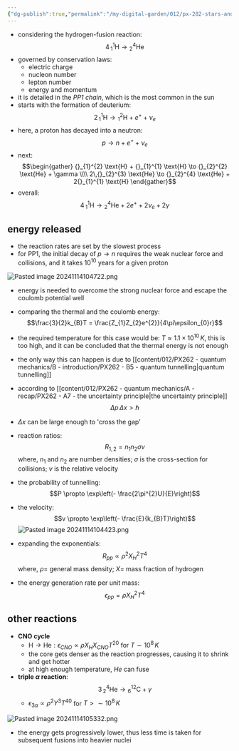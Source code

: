 ```yaml
---
{"dg-publish":true,"permalink":"/my-digital-garden/012/px-282-stars-and-the-solar-system/d-stellar-structure-and-interiors/px-282-d7-pp-1-fusion-chain/","created":"2024-11-25T10:50:32.000+00:00","updated":"2024-11-26T09:39:58.381+00:00"}
---
```


- considering the hydrogen-fusion reaction: 
$$4\,{}_{1}^{1}\text{H} \to {}_{2}^{4}\text{He}$$
- governed by conservation laws:
	- electric charge
	- nucleon number
	- lepton number
	- energy and momentum
- it is detailed in the *PP1 chain*, which is the most common in the sun
- starts with the formation of deuterium: 
$$2\,{}_{1}^{1} \text{H} \to {}_{1}^{2} \text{H} + e^{+} + \nu_{e}$$
- here, a proton has decayed into a neutron: 
$$p \to n + e^{+} + \nu_{e}$$
- next: 
$$\begin{gather}
	{}_{1}^{2} \text{H} + {}_{1}^{1} \text{H} \to {}_{2}^{2} \text{He} + \gamma \\\\
	 2\,{}_{2}^{3} \text{He} \to {}_{2}^{4} \text{He} + 2{}_{1}^{1} \text{H} 
\end{gather}$$
- overall: 
 $$4\,{}_{1}^{1} \text{H} \to {}_{2}^{4} \text{He} + 2e^{+} + 2\nu_{e} + 2\gamma$$
## energy released
- the reaction rates are set by the slowest process
- for PP1, the initial decay of $p\to n$ requires the weak nuclear force and collisions, and it takes $10^{10}$ years for a given proton

![Pasted image 20241114104722.png](/img/user/pics/Pasted%20image%2020241114104722.png)

- energy is needed to overcome the strong nuclear force and escape the coulomb potential well
- comparing the thermal and the coulomb energy: 
$$\frac{3}{2}k_{B}T = \frac{Z_{1}Z_{2}e^{2}}{4\pi\epsilon_{0}r}$$
- the required temperature for this case would be: $T\approx 1.1\times10^{10}\,K$, this is too high, and it can be concluded that the thermal energy is not enough

- the only way this can happen is due to [[content/012/PX262 - quantum mechanics/B - introduction/PX262 - B5 - quantum tunnelling\|quantum tunnelling]] 
- according to [[content/012/PX262 - quantum mechanics/A - recap/PX262 - A7 - the uncertainty principle\|the uncertainty principle]] 
$$\Delta p \, \Delta x > \hbar$$
- $\Delta x$ can be large enough to 'cross the gap'
- reaction ratios: 
$$R_{1,2} = n_{1}n_{2}\sigma v$$
	where, $n_{1}$ and $n_{2}$ are number densities; $\sigma$ is the cross-section for collisions; $v$ is the relative velocity
- the probability of tunnelling: 
$$P \propto \exp\left(- \frac{2\pi^{2}U}{E}\right)$$
- the velocity: 
$$v \propto \exp\left(- \frac{E}{k_{B}T}\right)$$
![Pasted image 20241114104423.png](/img/user/pics/Pasted%20image%2020241114104423.png)

- expanding the exponentials: 
$$R_{pp}\propto \rho^{2}X_{H}^{2}T^{4}$$
	where, $\rho=$ general mass density; $X=$ mass fraction of hydrogen
- the energy generation rate per unit mass: 
$$\epsilon_{pp}= \rho X_H ^{2} T^4$$
## other reactions
- **CNO cycle** 
	- ${} \text{H}\to \text{He} : \epsilon_{CNO} \propto \rho X_{H} X_{CNO} T^{20} {}$ for $T\sim 10^{8}\,K$
	- the core gets denser as the reaction progresses, causing it to shrink and get hotter
	- at high enough temperature, $He$ can fuse
- **triple $\alpha$ reaction**: 
$$3 \, {}_{2}^{4} \text{He} \to {}_{6}^{12} \text{C} + \gamma$$
	- $\epsilon_{3\alpha} \propto \rho^{2} Y^{3} T^{40}$ for $T>\sim10^8\,K$

![Pasted image 20241114105332.png](/img/user/pics/Pasted%20image%2020241114105332.png)
- the energy gets progressively lower, thus less time is taken for subsequent fusions into heavier nuclei